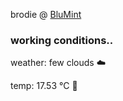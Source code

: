 brodie @ [BluMint](https://www.linkedin.com/company/blumint-io/)

<!--weather_start-->
### working conditions..

weather: few clouds ☁️

temp: 17.53 °C 👕

<!--weather_end-->
